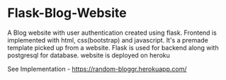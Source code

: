 # Flask-Blog-Website
A Blog website with user authentication created using flask. Frontend is implemented with html, css(bootstrap) and javascript.
It's a premade template picked up from a website. Flask is used for backend along with postgresql for database.
website is deployed on heroku


See Implementation - 
https://random-bloggr.herokuapp.com/

